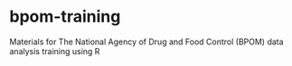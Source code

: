 # bpom-training
Materials for The National Agency of Drug and Food Control (BPOM) data analysis training using R
